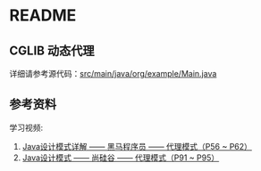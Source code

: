 # README
## CGLIB 动态代理
详细请参考源代码：[src/main/java/org/example/Main.java](./src/main/java/org/example/Main.java)
## 参考资料
学习视频:
1. [Java设计模式详解 —— 黑马程序员 —— 代理模式（P56 ~ P62）](https://www.bilibili.com/video/BV1Np4y1z7BU?p=56)
2. [Java设计模式 —— 尚硅谷 —— 代理模式（P91 ~ P95）](https://www.bilibili.com/video/BV1G4411c7N4?p=91)